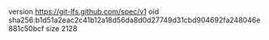 version https://git-lfs.github.com/spec/v1
oid sha256:b1d51a2eac2c41b12a18d56da8d0d27749d31cbd904692fa248046e881c50bcf
size 2128
